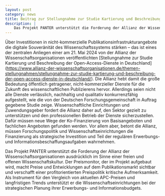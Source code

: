```yaml
---
layout: post
category: news
title: Beitrag zur Stellungnahme zur Studie Kartierung und Beschreibung der Open-Access-Dienste in Deutschland
description: |
    Das Projekt PANTER unterstützt die Forderung der Allianz der Wissenschaftsorganisationen ausdrücklich im Sinne einer freien und offenen Wissenschaftskultur.
---
```

Über Investitionen in nicht-kommerzielle Publikationsinfrastrukturangebote die digitale Souveränität des Wissenschaftssystems stärken – das ist eines der zentralen Anliegen einer am 21. Mai 2024 von der Allianz der Wissenschaftsorganisationen veröffentlichten [Stellungnahme zur Studie Kartierung und Beschreibung der Open-Access-Dienste in Deutschland] (https://www.allianz-der-wissenschaftsorganisationen.de/themen-stellungnahmen/stellungnahme-zur-studie-kartierung-und-beschreibung-der-open-access-dienste-in-deutschland/). Die Allianz hebt damit die große Bedeutung öffentlich getragener, nicht-kommerzieller Dienste für die Zukunft des wissenschaftlichen Publizierens hervor. Allerdings seien nicht alle Dienste verlässlich, nachhaltig und qualitativ konkurrenzfähig aufgestellt, wie die von der Deutschen Forschungsgemeinschaft in Auftrag gegebene Studie zeige. Wissenschaftliche Einrichtungen und Zuwendungsgeber fordert die Allianz daher auf, den Sektor gezielt zu unterstützen und den professionellen Betrieb der Dienste sicherzustellen. Dafür müssen neue Wege der Ko-Finanzierung von Basisangeboten und fachlichen Angeboten gefunden werden. Vor allem aber, betont die Allianz, müssen Forschungspolitik und Wissenschaftseinrichtungen die Finanzierung als strategische Investition und Teil der regulären Erwerbungs- und Informationsbeschaffungsaufgaben wahrnehmen.

Das Projekt PANTER unterstützt die Forderung der Allianz der Wissenschaftsorganisationen ausdrücklich im Sinne einer freien und offenen Wissenschaftskultur. Der Preismonitor, der im Projekt aufgebaut wird, macht Preise und Entwicklungen auf dem Publikationsmarkt sichtbar und verschafft einer profitorientierten Preispolitik kritische Aufmerksamkeit. Als Instrument für den Vergleich von aktuellen APC-Preisen und langfristigen Trends unterstützt er die Wissenschaftseinrichtungen bei der strategischen Planung ihrer Erwerbungs- und Informationsbudgets.
